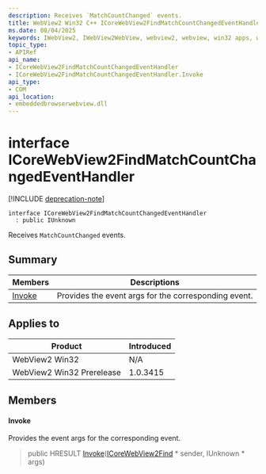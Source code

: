 ```yaml
---
description: Receives `MatchCountChanged` events.
title: WebView2 Win32 C++ ICoreWebView2FindMatchCountChangedEventHandler
ms.date: 08/04/2025
keywords: IWebView2, IWebView2WebView, webview2, webview, win32 apps, win32, edge, ICoreWebView2, ICoreWebView2Controller, browser control, edge html, ICoreWebView2FindMatchCountChangedEventHandler
topic_type: 
- APIRef
api_name:
- ICoreWebView2FindMatchCountChangedEventHandler
- ICoreWebView2FindMatchCountChangedEventHandler.Invoke
api_type:
- COM
api_location:
- embeddedbrowserwebview.dll
---
```


# interface ICoreWebView2FindMatchCountChangedEventHandler

[!INCLUDE [deprecation-note](../includes/deprecation-note.md)]

```
interface ICoreWebView2FindMatchCountChangedEventHandler
  : public IUnknown
```

Receives `MatchCountChanged` events.

## Summary

 Members                        | Descriptions
--------------------------------|---------------------------------------------
[Invoke](#invoke) | Provides the event args for the corresponding event.

## Applies to

Product                         | Introduced
--------------------------------|---------------------------------------------
WebView2 Win32            |    N/A
WebView2 Win32 Prerelease |    1.0.3415

## Members

#### Invoke

Provides the event args for the corresponding event.

> public HRESULT [Invoke](#invoke)([ICoreWebView2Find](icorewebview2find.md#icorewebview2find) * sender, IUnknown * args)

